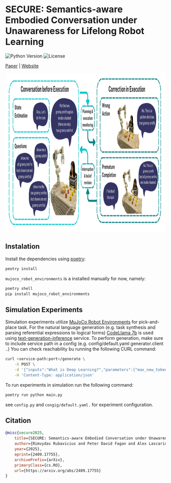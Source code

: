 # SECURE: Semantics-aware Embodied Conversation under Unawareness for Lifelong Robot Learning

![Python Version](https://img.shields.io/badge/python-3.10.6+-blue)
![License](https://img.shields.io/github/license/assistive-autonomy/secure)


[Paper](https://arxiv.org/abs/2409.17755) | [Website](https://assistive-autonomy.github.io/secure/)

<img src="website/assets/overview.png" height=500/>

## Instalation

Install the dependencies using [poetry](https://python-poetry.org/):

```bash
peotry install
```

`mujoco_robot_environments` is a installed manually for now, namely:
```bash
poetry shell
pip install mujoco_robot_environments
```


## Simulation Experiments

Simulation experiments utilize [MuJoCo Robot Environments](https://github.com/peterdavidfagan/mujoco_robot_environments) for pick-and-place task. For the natural language generation (e.g. task synthesis and parsing referential expressions to logical forms) [CodeLlama 7b](https://huggingface.co/meta-llama/CodeLlama-7b-Instruct-hf) is used using [text-generation-inference](https://huggingface.co/docs/text-generation-inference/index) service. To perform generation, make sure to include service path in a config (e.g. config/default.yaml generator.client ..) You can check reachability bu running the following CURL command:

```bash
curl <service-path:port>/generate \
    -X POST \
    -d '{"inputs":"What is Deep Learning?","parameters":{"max_new_tokens":20}}' \
    -H 'Content-Type: application/json'
```

To run experiments in simulation run the following command:

```bash
poetry run python main.py
```

see ``config.py`` and ``congig/default.yaml.`` for experiment configuration.

## Citation

```bibtex
@misc{secure2025,
    title={SECURE: Semantics-aware Embodied Conversation under Unawareness for Lifelong Robot Learning},
    author={Rimvydas Rubavicius and Peter David Fagan and Alex Lascarides and Subramanian Ramamoorthy},
    year={2025},
    eprint={2409.17755},
    archivePrefix={arXiv},
    primaryClass={cs.RO},
    url={https://arxiv.org/abs/2409.17755}
}
```